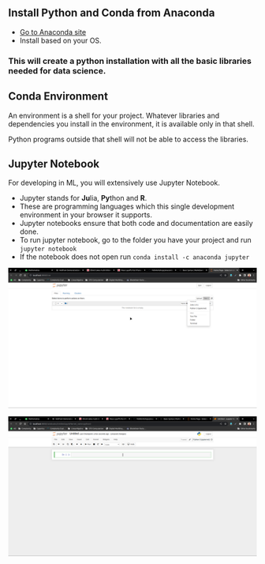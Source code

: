 
## Install Python and Conda from Anaconda

- [Go to Anaconda site](https://www.anaconda.com/products/distribution)
- Install based on your OS. 

### This will create a python installation with all the basic libraries needed for data science.

## Conda Environment

An environment is a shell for your project. 
Whatever libraries and dependencies you install in the environment, it is available only in that shell.

Python programs outside that shell will not be able to access the libraries.

## Jupyter Notebook

For developing in ML, you will extensively use Jupyter Notebook.
- Jupyter stands for **Ju**lia, **Py**thon and **R**.
- These are programming languages which this single development environment in your browser it supports.
- Jupyter notebooks ensure that both code and documentation are easily done.
- To run jupyter notebook, go to the folder you have your project and run `jupyter notebook`
- If the notebook does not open run `conda install -c anaconda jupyter`

![Start screen of Jupyter !](https://github.com/jayanthbagare/FebWorkshops/blob/b6db20642458868a02e3128ffa81ce3864c25d00/01_Installation/JupyterNotebook1.png "Start Screen of Jupyter Notebook")

![Coding screen of Jupyter !](/01_Installation/JupyterNotebook2.png "Coding Screen in Jupyter")
